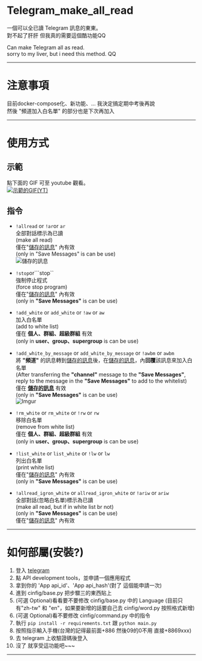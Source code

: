 # Telegram_make_all_read
一個可以全已讀 Telegram 訊息的東東。    
對不起了肝肝 但我真的需要這個酷功能QQ    

Can make Telegram all as read.    
sorry to my liver, but i need this method. QQ    
    
----

# 注意事項
目前docker-compose化、新功能、... 我決定搞定期中考後再說    
然後 "頻道加入白名單" 的部分也是下次再加入    

----

# 使用方式

## 示範
點下面的 GIF 可至 youtube 觀看。    
[![示範的GIF(YT)](https://github.com/we684123/Telegram_make_all_read/blob/master/%E5%9C%96%E5%BA%8A/out.gif?raw=true)](https://www.youtube.com/watch?v=4Lj9fFYYqj4)

## 指令
 - ```!allread``` or ```!ar```or ```ar```     
 全部對話標示為已讀    
 (make all read)    
 僅在"[儲存的訊息](https://imgur.com/1ET9ThI)" 內有效    
 (only in "Save Messages" is can be use)    
 ![儲存的訊息](https://imgur.com/1ET9ThI.png)    

 - ```!stop```or```stop``    
 強制停止程式    
 (force stop program)    
 僅在"[儲存的訊息](https://imgur.com/1ET9ThI)" 內有效    
 (only in **"Save Messages"** is can be use)    

 - ```!add_white``` or ```add_white``` or ```!aw``` or ```aw```    
 加入白名單    
 (add to white list)    
 僅在 **個人、群組、超級群組** 有效    
 (only in **user、group、supergroup** is can be use)    

 - ```!add_white_by_message``` or ```add_white_by_message``` or ```!awbm``` or ```awbm```    
 將 **"頻道"** 的訊息轉到[儲存的訊息](https://imgur.com/1ET9ThI)後，在[儲存的訊息](https://imgur.com/1ET9ThI)，內**回覆**該訊息來加入白名單    
 (After transferring the **"channel"** message to the **"Save Messages"**, reply to the message in the **"Save Messages"** to add to the whitelist)    
 僅在 **[儲存的訊息](https://imgur.com/1ET9ThI)** 有效    
 (only in **"Save Messages"** is can be use)        
 ![Imgur](https://imgur.com/EaYk3GU.png)

 - ```!rm_white``` or ```rm_white``` or ```!rw``` or ```rw```     
 移除白名單    
 (remove from white list)    
 僅在 **個人、群組、超級群組** 有效    
 (only in **user、group、supergroup** is can be use)    

 - ```!list_white``` or ```list_white``` or ```!lw``` or ```lw```    
 列出白名單    
 (print white list)    
 僅在"[儲存的訊息](https://imgur.com/1ET9ThI)" 內有效    
 (only in **"Save Messages"** is can be use)    

 - ```!allread_igron_white``` or ```allread_igron_white``` or ```!ariw``` or ```ariw```     
 全部對話(忽略白名單)標示為已讀    
 (make all read, but if in white list br not)    
 (only in **"Save Messages"** is can be use)    
 僅在"[儲存的訊息](https://imgur.com/1ET9ThI)" 內有效    




----
# 如何部屬(安裝?)

  1. 登入 [telegram](https://my.telegram.org/auth)
  2. 點 API development tools，並申請一個應用程式
  3. 拿到你的 'App api_id'、'App api_hash'(對了 這個能申請一次)
  4. 進到 cinfig/base.py 把步驟三的東西貼上
  5. (可選 Optional)看看要不要修改 cinfig/base.py 中的 Language
  (目前只有"zh-tw" 和 "en"，如果要新增的話要自己去 cinfig/word.py 按照格式新增)
  6. (可選 Optional)看不要修改 cinfig/command.py 中的指令
  7. 執行 ```pip install -r requirements.txt``` 跟 ```python main.py```
  8. 按照指示輸入手機(台灣的記得最前面+886 然後09的0不用 直接+8869xxx)
  9. 去 telegram 上收驗證碼後登入
  10. 沒了 就享受這功能吧~~~

----
